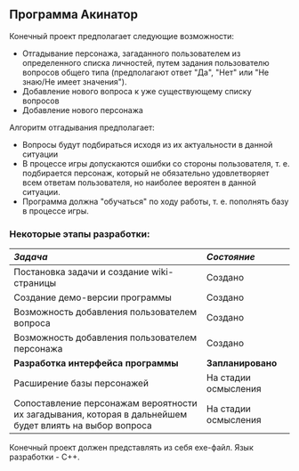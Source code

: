 ## Программа Акинатор ##

Конечный проект предполагает следующие возможности:
  * Отгадывание персонажа, загаданного пользователем из определенного списка личностей, путем задания пользователю вопросов общего типа (предполагают ответ "Да", "Нет" или "Не знаю/Не имеет значения").
  * Добавление нового вопроса к уже существующему списку вопросов
  * Добавление нового персонажа

Алгоритм отгадывания предполагает:
  * Вопросы будут подбираться исходя из их актуальности в данной ситуации
  * В процессе игры допускаются ошибки со стороны пользователя, т. е. подбирается персонаж, который не обязательно удовлетворяет всем ответам пользователя, но наиболее вероятен в данной ситуации.
  * Программа должна "обучаться" по ходу работы, т. е. пополнять базу в процессе игры.

### Некоторые этапы разработки: ###

|_Задача_|_Состояние_|
|:-------|:----------|
|Постановка задачи и создание wiki-страницы|Создано    |
|Создание демо-версии программы|Создано    |
|Возможность добавления пользователем вопроса|Создано    |
|Возможность добавления пользователем персонажа|Создано    |
| **Разработка интерфейса программы** | **Запланировано** |
|Расширение базы персонажей|На стадии осмысления|
|Сопоставление персонажам вероятности их загадывания, которая в дальнейшем будет влиять на выбор вопроса|На стадии осмысления|

Конечный проект должен представлять из себя exe-файл. Язык разработки - C++.